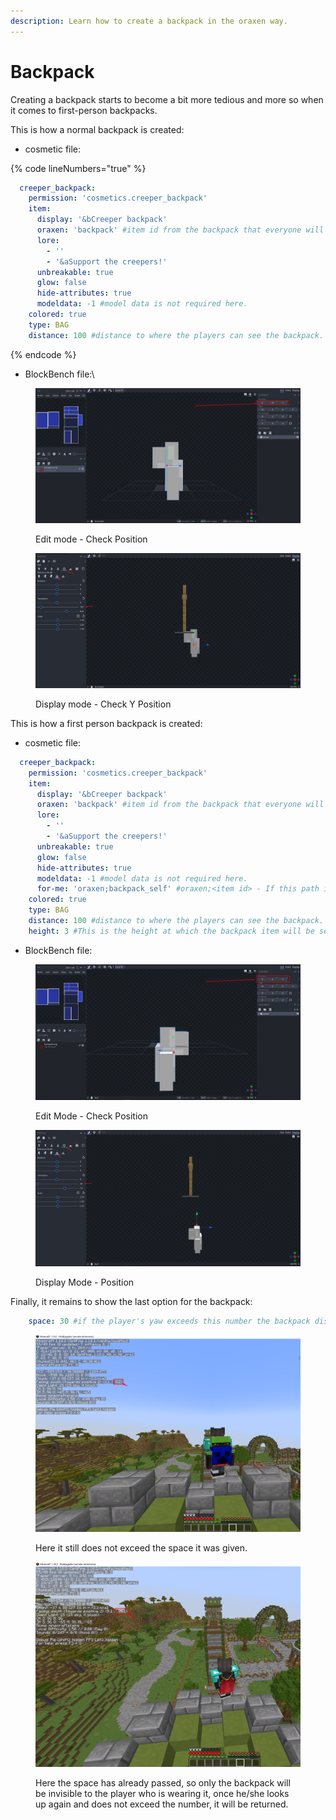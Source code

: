 ```yaml
---
description: Learn how to create a backpack in the oraxen way.
---
```


# Backpack

Creating a backpack starts to become a bit more tedious and more so when it comes to first-person backpacks.

This is how a normal backpack is created:

* cosmetic file:

{% code lineNumbers="true" %}
```yaml
  creeper_backpack:
    permission: 'cosmetics.creeper_backpack'
    item:
      display: '&bCreeper backpack'
      oraxen: 'backpack' #item id from the backpack that everyone will see.
      lore:
        - ''
        - '&aSupport the creepers!'
      unbreakable: true
      glow: false
      hide-attributes: true
      modeldata: -1 #model data is not required here.
    colored: true
    type: BAG
    distance: 100 #distance to where the players can see the backpack.
```
{% endcode %}

* BlockBench file:\


<figure><img src="../../.gitbook/assets/image (4).png" alt=""><figcaption><p>Edit mode - Check Position</p></figcaption></figure>

<figure><img src="../../.gitbook/assets/image (6).png" alt=""><figcaption><p>Display mode - Check Y Position</p></figcaption></figure>

This is how a first person backpack is created:

* cosmetic file:

```yaml
  creeper_backpack:
    permission: 'cosmetics.creeper_backpack'
    item:
      display: '&bCreeper backpack'
      oraxen: 'backpack' #item id from the backpack that everyone will see.
      lore:
        - ''
        - '&aSupport the creepers!'
      unbreakable: true
      glow: false
      hide-attributes: true
      modeldata: -1 #model data is not required here.
      for-me: 'oraxen;backpack_self' #oraxen;<item id> - If this path is set, this item or modeldata will be displayed for the player who is using it, while the others will see the one that is already set. Remember, this path can use either number(modeldata) or id(itemsadder)
    colored: true
    type: BAG
    distance: 100 #distance to where the players can see the backpack.
    height: 3 #This is the height at which the backpack item will be set for the player himself.
```

* BlockBench file:

<figure><img src="../../.gitbook/assets/image (8).png" alt=""><figcaption><p>Edit Mode - Check Position</p></figcaption></figure>

<figure><img src="../../.gitbook/assets/image (9).png" alt=""><figcaption><p>Display Mode - Position</p></figcaption></figure>

Finally, it remains to show the last option for the backpack:

```yaml
    space: 30 #if the player's yaw exceeds this number the backpack disappears and if not it will not be visible again (only affects the client and not others) If you don't want the backpack to disappear when its yaw changes, delete this path or leave it at 0.
```

<figure><img src="../../.gitbook/assets/image (5).png" alt=""><figcaption><p>Here it still does not exceed the space it was given.</p></figcaption></figure>

<figure><img src="../../.gitbook/assets/image (2).png" alt=""><figcaption><p>Here the space has already passed, so only the backpack will be invisible to the player who is wearing it, once he/she looks up again and does not exceed the number, it will be returned.</p></figcaption></figure>

